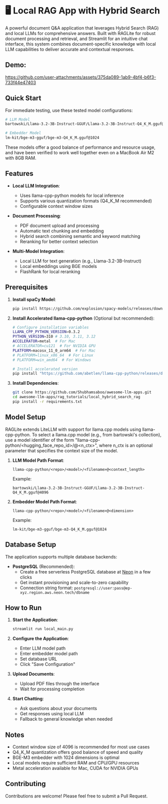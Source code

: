# 🖥️ Local RAG App with Hybrid Search

A powerful document Q&A application that leverages Hybrid Search (RAG) and local LLMs for comprehensive answers. Built with RAGLite for robust document processing and retrieval, and Streamlit for an intuitive chat interface, this system combines document-specific knowledge with local LLM capabilities to deliver accurate and contextual responses.

## Demo:


https://github.com/user-attachments/assets/375da089-1ab9-4bf4-b6f3-733f44e47403


## Quick Start

For immediate testing, use these tested model configurations:
```bash
# LLM Model
bartowski/Llama-3.2-3B-Instruct-GGUF/Llama-3.2-3B-Instruct-Q4_K_M.gguf@4096

# Embedder Model
lm-kit/bge-m3-gguf/bge-m3-Q4_K_M.gguf@1024
```
These models offer a good balance of performance and resource usage, and have been verified to work well together even on a MacBook Air M2 with 8GB RAM.

## Features

- **Local LLM Integration**:
  - Uses llama-cpp-python models for local inference
  - Supports various quantization formats (Q4_K_M recommended)
  - Configurable context window sizes

- **Document Processing**:
  - PDF document upload and processing
  - Automatic text chunking and embedding
  - Hybrid search combining semantic and keyword matching
  - Reranking for better context selection

- **Multi-Model Integration**:
  - Local LLM for text generation (e.g., Llama-3.2-3B-Instruct)
  - Local embeddings using BGE models
  - FlashRank for local reranking

## Prerequisites

1. **Install spaCy Model**:
   ```bash
   pip install https://github.com/explosion/spacy-models/releases/download/xx_sent_ud_sm-3.7.0/xx_sent_ud_sm-3.7.0-py3-none-any.whl
   ```

2. **Install Accelerated llama-cpp-python** (Optional but recommended):
   ```bash
   # Configure installation variables
   LLAMA_CPP_PYTHON_VERSION=0.3.2
   PYTHON_VERSION=310 # 3.10, 3.11, 3.12
   ACCELERATOR=metal  # For Mac
   # ACCELERATOR=cu121  # For NVIDIA GPU
   PLATFORM=macosx_11_0_arm64  # For Mac
   # PLATFORM=linux_x86_64  # For Linux
   # PLATFORM=win_amd64  # For Windows

   # Install accelerated version
   pip install "https://github.com/abetlen/llama-cpp-python/releases/download/v$LLAMA_CPP_PYTHON_VERSION-$ACCELERATOR/llama_cpp_python-$LLAMA_CPP_PYTHON_VERSION-cp$PYTHON_VERSION-cp$PYTHON_VERSION-$PLATFORM.whl"
   ```

3. **Install Dependencies**:
   ```bash
   git clone https://github.com/Shubhamsaboo/awesome-llm-apps.git
   cd awesome-llm-apps/rag_tutorials/local_hybrid_search_rag
   pip install -r requirements.txt
   ```

## Model Setup

RAGLite extends LiteLLM with support for llama.cpp models using llama-cpp-python. To select a llama.cpp model (e.g., from bartowski's collection), use a model identifier of the form "llama-cpp-python/<hugging_face_repo_id>/<filename>@<n_ctx>", where n_ctx is an optional parameter that specifies the context size of the model.

1. **LLM Model Path Format**:
   ```
   llama-cpp-python/<repo>/<model>/<filename>@<context_length>
   ```
   Example:
   ```
   bartowski/Llama-3.2-3B-Instruct-GGUF/Llama-3.2-3B-Instruct-Q4_K_M.gguf@4096
   ```

2. **Embedder Model Path Format**:
   ```
   llama-cpp-python/<repo>/<model>/<filename>@<dimension>
   ```
   Example:
   ```
   lm-kit/bge-m3-gguf/bge-m3-Q4_K_M.gguf@1024
   ```

## Database Setup

The application supports multiple database backends:

- **PostgreSQL** (Recommended):
  - Create a free serverless PostgreSQL database at [Neon](https://neon.tech) in a few clicks
  - Get instant provisioning and scale-to-zero capability
  - Connection string format: `postgresql://user:pass@ep-xyz.region.aws.neon.tech/dbname`


## How to Run

1. **Start the Application**:
   ```bash
   streamlit run local_main.py
   ```

2. **Configure the Application**:
   - Enter LLM model path
   - Enter embedder model path
   - Set database URL
   - Click "Save Configuration"

3. **Upload Documents**:
   - Upload PDF files through the interface
   - Wait for processing completion

4. **Start Chatting**:
   - Ask questions about your documents
   - Get responses using local LLM
   - Fallback to general knowledge when needed

## Notes

- Context window size of 4096 is recommended for most use cases
- Q4_K_M quantization offers good balance of speed and quality
- BGE-M3 embedder with 1024 dimensions is optimal
- Local models require sufficient RAM and CPU/GPU resources
- Metal acceleration available for Mac, CUDA for NVIDIA GPUs

## Contributing

Contributions are welcome! Please feel free to submit a Pull Request.
